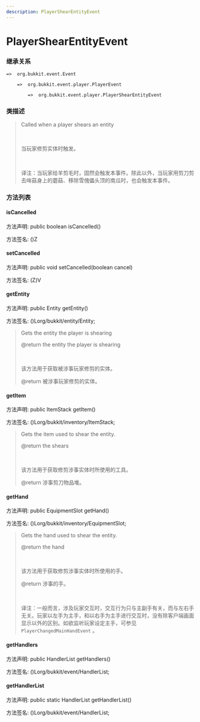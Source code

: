 ```yaml
---
description: PlayerShearEntityEvent
---
```


# PlayerShearEntityEvent

### 继承关系

    =>  org.bukkit.event.Event

        =>  org.bukkit.event.player.PlayerEvent

            =>  org.bukkit.event.player.PlayerShearEntityEvent

### 类描述

> Called when a player shears an entity
> 
> <br>
> 
> 当玩家修剪实体时触发。
> 
> <br>
> 
> 译注：当玩家给羊剪毛时，固然会触发本事件。除此以外，当玩家用剪刀剪去哞菇身上的蘑菇、移除雪傀儡头顶的南瓜时，也会触发本事件。

### 方法列表

#### isCancelled

方法声明: public boolean isCancelled()

方法签名: ()Z

#### setCancelled

方法声明: public void setCancelled(boolean cancel)

方法签名: (Z)V

#### getEntity

方法声明: public Entity getEntity()

方法签名: ()Lorg/bukkit/entity/Entity;

> Gets the entity the player is shearing
> 
> @return the entity the player is shearing
> 
> <br>
> 
> 该方法用于获取被涉事玩家修剪的实体。
> 
> @return 被涉事玩家修剪的实体。

#### getItem

方法声明: public ItemStack getItem()

方法签名: ()Lorg/bukkit/inventory/ItemStack;

> Gets the item used to shear the entity.
> 
> @return the shears
> 
> <br>
> 
> 该方法用于获取修剪涉事实体时所使用的工具。
> 
> @return 涉事剪刀物品堆。

#### getHand

方法声明: public EquipmentSlot getHand()

方法签名: ()Lorg/bukkit/inventory/EquipmentSlot;

> Gets the hand used to shear the entity.
> 
> @return the hand
> 
> <br>
> 
> 该方法用于获取修剪涉事实体时所使用的手。
> 
> @return 涉事的手。
> 
> <br>
> 
> 译注：一般而言，涉及玩家交互时，交互行为只与主副手有关，而与左右手无关。玩家以左手为主手，和以右手为主手进行交互时，没有除客户端画面显示以外的区别。如欲监听玩家设定主手，可参见 `PlayerChangedMainHandEvent` 。

#### getHandlers

方法声明: public HandlerList getHandlers()

方法签名: ()Lorg/bukkit/event/HandlerList;

#### getHandlerList

方法声明: public static HandlerList getHandlerList()

方法签名: ()Lorg/bukkit/event/HandlerList;